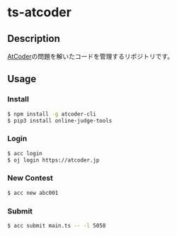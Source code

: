 # ts-atcoder

## Description
[AtCoder](https://atcoder.jp/home)の問題を解いたコードを管理するリポジトリです。

## Usage
### Install
```bash
$ npm install -g atcoder-cli
$ pip3 install online-judge-tools
```

### Login
```bash
$ acc login
$ oj login https://atcoder.jp 
```

### New Contest
```bash
$ acc new abc001
```

### Submit
```bash
$ acc submit main.ts -- -l 5058
```
